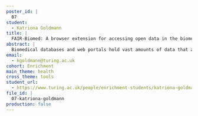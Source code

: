 ```yaml
---
poster_id: |
  07
student:
  - Katriona Goldmann
title: |
  FAIR-Biomed: A browser extension for accessing open data in the biomedical domain
abstract: |
  Biomedical databases and web portals hold vast amounts of data that are intended to be findable, accessible, interoperable, and reusable. However, in reality individual websites cannot be expected to contain all the data relevant to a topic. Information is typically distributed across many specialised, domain-specific databases. Thus, in practice, researchers must gather material from multiple sources in a manual, time-consuming process.We present a modular browser extension - FAIR-biomed - that takes a decentralised approach in order to connect researchers to resources in the biomedical domain. FAIR-biomed displays snippets of information on demand and provides shortcuts to original content from an array of sources. In contrast to previous implementations in this area, FAIR-biomed interacts directly with original sources and thus always provides the most up-to-date information.FAIR-biomed is open source and currently connects to more than 20 resources to provide information on genes, proteins, publications, genetic variants, ontologies, chemical compounds, and diseases. It has a modular architecture so that it can be extended further to interface with any resource in the biomedical domain.
email:
  - kgoldmann@turing.ac.uk
cohort: Enrichment
main_theme: health
cross_theme: tools
student_url:
  - https://www.turing.ac.uk/people/enrichment-students/katriona-goldmann
file_id: |
  07-katriona-goldmann
production: false
---
```

